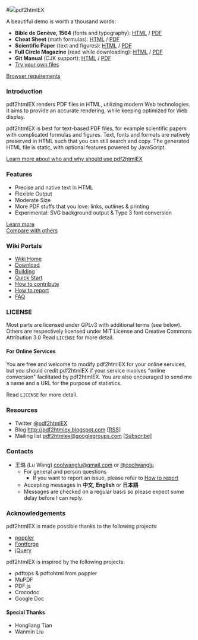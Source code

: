 #![](http://coolwanglu.github.io/pdf2htmlEX/images/pdf2htmlEX-64x64.png)pdf2htmlEX 

<!--
[![Build Status](https://travis-ci.org/coolwanglu/pdf2htmlEX.png?branch=master)](https://travis-ci.org/coolwanglu/pdf2htmlEX)

-->
A beautiful demo is worth a thousand words:

- **Bible de Genève, 1564** (fonts and typography): [HTML](http://coolwanglu.github.com/pdf2htmlEX/demo/geneve.html) / [PDF](https://github.com/raphink/geneve_1564/raw/master/geneve_1564.pdf)
- **Cheat Sheet** (math formulas): [HTML](http://coolwanglu.github.com/pdf2htmlEX/demo/cheat.html) / [PDF](http://www.tug.org/texshowcase/cheat.pdf)
- **Scientific Paper** (text and figures): [HTML](http://coolwanglu.github.com/pdf2htmlEX/demo/demo.html) / [PDF](http://citeseerx.ist.psu.edu/viewdoc/download?doi=10.1.1.148.349&rep=rep1&type=pdf)
- **Full Circle Magazine** (read while downloading): [HTML](http://coolwanglu.github.com/pdf2htmlEX/demo/issue65_en.html) / [PDF](http://dl.fullcirclemagazine.org/issue65_en.pdf)
- **Git Manual** (CJK support): [HTML](http://coolwanglu.github.com/pdf2htmlEX/demo/chn.html) / [PDF](http://files.cnblogs.com/phphuaibei/git%E6%90%AD%E5%BB%BA.pdf)
- [Try your own files](https://github.com/coolwanglu/pdf2htmlEX/wiki/Try-Your-Own-Files)

[Browser requirements](https://github.com/coolwanglu/pdf2htmlEX/wiki/Browser-Requirements)
 
### Introduction

pdf2htmlEX renders PDF files in HTML, utilizing modern Web technologies.
It aims to provide an accurate rendering, while keeping optimized for Web display.

pdf2htmlEX is best for text-based PDF files, for example scientific papers with complicated formulas and figures.
Text, fonts and formats are natively preserved in HTML such that you can still search and copy.
The generated HTML file is static, with optional features powered by JavaScript.

[Learn more about who and why should use pdf2htmlEX](https://github.com/coolwanglu/pdf2htmlEX/wiki/Introduction)

### Features

* Precise and native text in HTML
* Flexible Output
* Moderate Size
* More PDF stuffs that you love: links, outlines & printing
* Experimental: SVG background output & Type 3 font conversion

[Learn more](https://github.com/coolwanglu/pdf2htmlEX/wiki/Feature-List)   
[Compare with others](https://github.com/coolwanglu/pdf2htmlEX/wiki/Comparison)

### Wiki Portals

 * [Wiki Home](https://github.com/coolwanglu/pdf2htmlEX/wiki)
 * [Download](https://github.com/coolwanglu/pdf2htmlEX/wiki/Download)
 * [Building](https://github.com/coolwanglu/pdf2htmlEX/wiki/Building)
 * [Quick Start](https://github.com/coolwanglu/pdf2htmlEX/wiki/QuickStart)
 * [How to contribute](https://github.com/coolwanglu/pdf2htmlEX/wiki/Contribute)
 * [How to report](https://github.com/coolwanglu/pdf2htmlEX/wiki/How-to-report)
 * [FAQ](https://github.com/coolwanglu/pdf2htmlEX/wiki/FAQ)

### LICENSE

Most parts are licensed under GPLv3 with additional terms (see below).
Others are respectively licensed under MIT License and Creative Commons Attribution 3.0
Read `LICENSE` for more detail.

#### For Online Services

You are free and welcome to modify pdf2htmlEX for your online services, 
but you should credit pdf2htmlEX if your service involves "online conversion" facilitated by pdf2htmlEX.
You are also encouraged to send me a name and a URL for the purpose of statistics.

Read `LICENSE` for more detail.
                                                    
### Resources

* Twitter [@pdf2htmlEX](https://twitter.com/pdf2htmlEX)
* Blog <http://pdf2htmlex.blogspot.com> [[RSS]](http://pdf2htmlex.blogspot.com/feeds/posts/default)
* Mailing list <pdf2htmlex@googlegroups.com> [[Subscribe]](https://groups.google.com/forum/#!forum/pdf2htmlex)
  
### Contacts

* 王璐 (Lu Wang) <coolwanglu@gmail.com> or [@coolwanglu](https://twitter.com/coolwanglu)
  - For general and person questions
    - If you want to report an issue, please refer to [How to report](https://github.com/coolwanglu/pdf2htmlEX/wiki/How-to-report)
  - Accepting messages in **中文**, **English** or **日本語**
  - Messages are checked on a regular basis so please expect some delay before I can reply.
  

<!--
* IRC Channel [irc://irc.freenode.net/pdf2htmlEX](irc://irc.freenode.net/pdf2htmlEX)
-->

### Acknowledgements

pdf2htmlEX is made possible thanks to the following projects:

* [poppler](http://poppler.freedesktop.org/)
* [Fontforge](http://fontforge.org/)
* [jQuery](http://jquery.com/)

pdf2htmlEX is inspired by the following projects:

* pdftops & pdftohtml from poppler 
* MuPDF
* PDF.js
* Crocodoc
* Google Doc

#### Special Thanks

* Hongliang Tian
* Wanmin Liu 

